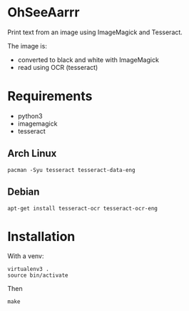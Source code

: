 # OhSeeAarrr

Print text from an image using ImageMagick and Tesseract.

The image is:

- converted to black and white with ImageMagick
- read using OCR (tesseract)

# Requirements

- python3
- imagemagick
- tesseract

## Arch Linux

`pacman -Syu tesseract tesseract-data-eng`

## Debian

`apt-get install tesseract-ocr tesseract-ocr-eng`

# Installation

With a venv:

```shell
virtualenv3 .
source bin/activate
```
Then

```shell
make
```
